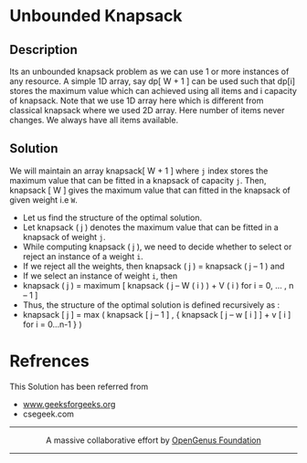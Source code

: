 # Unbounded Knapsack

## Description

Its an unbounded knapsack problem as we can use 1 or more instances of any resource. A simple 1D array, say dp[ W + 1 ] can be used such that dp[i] stores the maximum value which can achieved using all items and i capacity of knapsack. Note that we use 1D array here which is different from classical knapsack where we used 2D array. Here number of items never changes. We always have all items available.

## Solution

We will maintain an array knapsack[ W + 1 ] where ` j ` index stores the maximum value that can be fitted in a knapsack of capacity ` j `.
Then, knapsack [ W ] gives the maximum value that can fitted in the knapsack of given weight i.e ` W `.
- Let us find the structure of the optimal solution.
- Let knapsack ( j ) denotes the maximum value that can be fitted in a knapsack of weight ` j `.
- While computing knapsack ( j ), we need to decide whether to select or reject an instance of a weight ` i `.
- If we reject all the weights, then knapsack ( j ) = knapsack ( j – 1 ) and
- If we select an instance of weight ` i `, then
- knapsack ( j ) = maximum [ knapsack ( j – W ( i ) ) + V ( i ) for i = 0, … , n – 1 ]
- Thus, the structure of the optimal solution is defined recursively as :
- knapsack [ j ] = max ( knapsack [ j – 1 ] , { knapsack [ j – w [ i ] ] + v [ i ] for i = 0…n-1 } )

# Refrences
This Solution has been referred from 
- www.geeksforgeeks.org
- csegeek.com

---

<p align="center">
A massive collaborative effort by <a href="https://github.com/opengenus/cosmos">OpenGenus Foundation</a>
</p>

---
